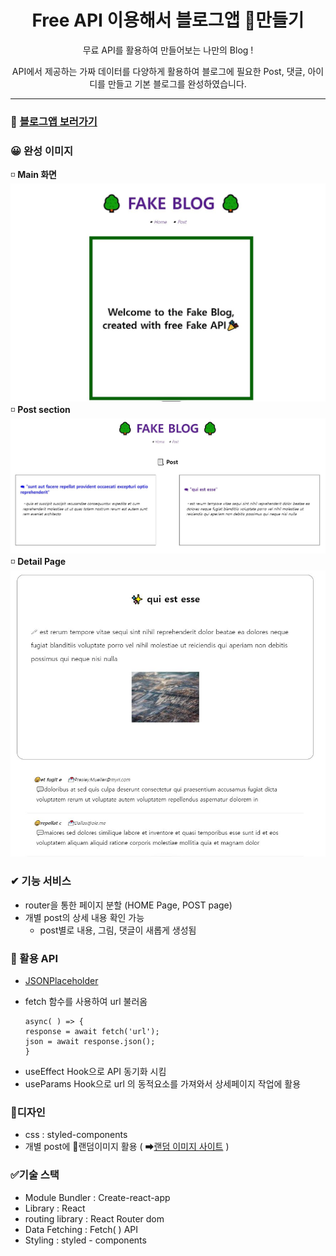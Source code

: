 <div align="center">
<h1> Free API 이용해서 블로그앱 📑만들기</h1>

<p> 무료 API를 활용하여 만들어보는 나만의 Blog !   

 API에서 제공하는 가짜 데이터를 다양하게 활용하여 블로그에 필요한 Post, 댓글, 아이디를 만들고 기본 블로그를 완성하였습니다. </p>
<hr>
</div>

 ### 🚀 [블로그앱 보러가기](https://blog-app-henna-tau.vercel.app/intro)

 ### 😀 완성 이미지   
 ◽ **Main 화면**
 ![main](./public/readme/blogMain.JPG)   
 ◽ **Post section**   
 ![post](./public/readme/postPage.JPG)   
 ◽ **Detail Page**   
 ![DetailPage](./public/readme/blogDetailPage.JPG)
 
 ### ✔ 기능 서비스   
 * router을 통한 페이지 분할 (HOME Page, POST page)  
 * 개별 post의 상세 내용 확인 가능 
     * post별로 내용, 그림, 댓글이 새롭게 생성됨 

 ### 📡 활용 API   
*  [JSONPlaceholder](https://jsonplaceholder.typicode.com/)

- fetch 함수를 사용하여 url 불러옴
  ```
  async( ) => {
  response = await fetch('url');
  json = await response.json();
  }
  ```
- useEffect Hook으로 API 동기화 시킴
- useParams Hook으로 url 의 동적요소를 가져와서 상세페이지 작업에 활용



### 💄디자인

- css : styled-components
- 개별 post에 🎨랜덤이미지 활용 ( ➡[랜덤 이미지 사이트](https://picsum.photos/) )

### ✅기술 스택   
  * Module Bundler : Create-react-app
  * Library : React
  * routing library : React Router dom
  * Data Fetching : Fetch( ) API
  * Styling : styled - components    
     



